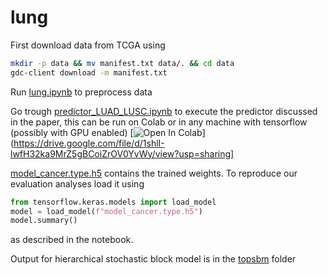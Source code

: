 # lung
First download data from TCGA using

```bash
mkdir -p data && mv manifest.txt data/. && cd data
gdc-client download -m manifest.txt
```
Run [lung.ipynb](lung.ipynb) to preprocess data

Go trough [predictor_LUAD_LUSC.ipynb](predictor_LUAD_LUSC.ipynb) to execute the predictor discussed in the paper, this can be run on Colab or in any machine with tensorflow (possibly with GPU enabled)
[![Open In Colab](https://colab.research.google.com/assets/colab-badge.svg)](https://drive.google.com/file/d/1shlI-lwfH32ka9MrZ5gBCoiZrOV0YvWy/view?usp=sharing]

[model_cancer.type.h5](model_cancer.type.h5) contains the trained weights.
To reproduce our evaluation analyses load it using
```python
from tensorflow.keras.models import load_model
model = load_model(f"model_cancer.type.h5")
model.summary()
```
as described in the notebook.

Output for hierarchical stochastic block model is in the [topsbm](topsbm) folder

